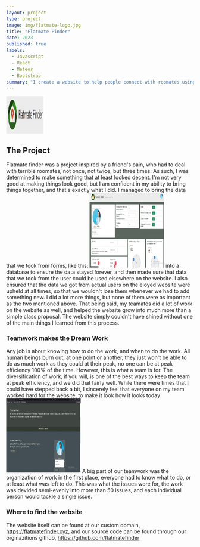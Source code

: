 ```yaml
---
layout: project
type: project
image: img/flatmate-logo.jpg
title: "Flatmate Finder"
date: 2023
published: true
labels:
  - Javascript
  - React
  - Meteor
  - Bootstrap
summary: "I create a website to help people connect with roomates using javascript, meteor, react, and other things."
---
```


<img class="img-fluid" src="../img/flatmate-logo.jpg" width="100" height="100">

## The Project
Flatmate finder was a project inspired by a friend's pain, who had to deal with terrible roomates, not once, not twice, but three times. As such, I was determined to make something that at least looked decent. I'm not very good at making things look good, but I am confident in my ability to bring things together, and that's exactly what I did. I managed to bring the data that we took from forms, like this: 
<img class="img-fluid" src="../img/flatmate-forms.jpg" width="200" height="200">
into a database to ensure the data stayed forever, and then made sure that data that we took from the user could be used elsewhere on the website. I also ensured that the data we got from actual users on the eloyed website were upheld at all times, so that we wouldn't lose them whenever we had to add something new. I did a lot more things, but none of them were as important as the two mentioned above. That being said, my teamates did a lot of work on the website as well, and helped the website grow into much more than a simple class proposal. The website simply couldn't have shined without one of the main things I learned from this process.
### Teamwork makes the Dream Work
Any job is about knowing how to do the work, and when to do the work. All human beings burn out, at one point or another, they just won't be able to do as much work as they could at their peak, no one can be at peak efficiency 100% of the time. However, this is what a team is for. The diversification of work, if you will, is one of the best ways to keep the team at peak efficiency, and we did that fairly well. While there were times that I could have stepped back a bit, I sincerely feel that everyone on my team worked hard for the website, to make it look how it looks today
<img class="img-fluid" src="../img/flatmate-home.jpg" width="200" height="200">
A big part of our teamwork was the organization of work in the first place, everyone had to know what to do, or at least what was left to do. This was what the issues were for, the work was devided semi-evenly into more than 50 issues, and each individual person would tackle a single issue.
### Where to find the website
The website itself can be found at our custom domain, https://flatmatefinder.xyz, and our source code can be found through our orginazitions github, https://github.com/flatmatefinder
